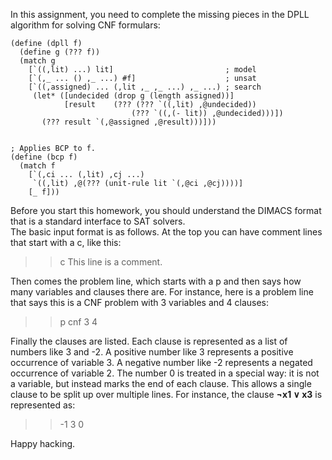 In this assignment, you need to complete the missing pieces in the DPLL algorithm for solving CNF formulars:
```
(define (dpll f)
  (define g (??? f))
  (match g
    [`((,lit) ...) lit]                         ; model
    [`(,_ ... () ,_ ...) #f]                    ; unsat
    [`((,assigned) ... (,lit ,_ ,_ ...) ,_ ...) ; search
     (let* ([undecided (drop g (length assigned))]
            [result    (??? (??? `((,lit) ,@undecided))
                           (??? `((,(- lit)) ,@undecided)))])
       (??? result `(,@assigned ,@result)))]))
       
       
; Applies BCP to f.
(define (bcp f)
  (match f
    [`(,ci ... (,lit) ,cj ...)
     `((,lit) ,@(??? (unit-rule lit `(,@ci ,@cj))))]
    [_ f]))
```                
Before you start this homework, you should understand the DIMACS format that is a standard interface to SAT solvers.      
The basic input format is as follows. At the top you can have comment lines that start with a c, like this:

>>c This line is a comment.

Then comes the problem line, which starts with a p and then says how many variables and clauses there are. For instance, here is a problem line that says this is a CNF problem with 3 variables and 4 clauses:

>>p cnf 3 4

Finally the clauses are listed. Each clause is represented as a list of numbers like 3 and -2. A positive number like 3 represents a positive occurrence of variable 3. A negative number like -2 represents a negated occurrence of variable 2.
The number 0 is treated in a special way: it is not a variable, but instead marks the end of each clause. This allows a single clause to be split up over multiple lines. For instance, the clause **¬x1 ∨ x3** is represented as:
>> -1 3 0

Happy hacking.

